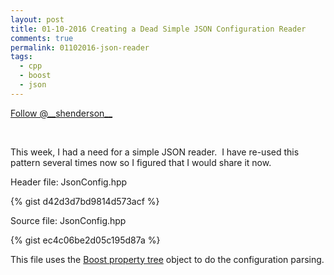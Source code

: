 ```yaml
---
layout: post
title: 01-10-2016 Creating a Dead Simple JSON Configuration Reader
comments: true
permalink: 01102016-json-reader
tags:
  - cpp
  - boost
  - json
---
```


<div><!-- <a href="https://twitter.com/share" class="twitter-share-button" data-via="__shenderson__">Tweet</a> --><a class="twitter-follow-button" data-show-count="false" href="https://twitter.com/__shenderson__">Follow @__shenderson__</a> <script>!function(d,s,id){var js,fjs=d.getElementsByTagName(s)[0],p=/^http:/.test(d.location)?'http':'https';if(!d.getElementById(id)){js=d.createElement(s);js.id=id;js.src=p+'://platform.twitter.com/widgets.js';fjs.parentNode.insertBefore(js,fjs);}}(document, 'script', 'twitter-wjs');</script></div>

<script>!function(d,s,id){var js,fjs=d.getElementsByTagName(s)[0];if(!d.getElementById(id)){js=d.createElement(s);js.id=id;js.src="//platform.twitter.com/widgets.js";fjs.parentNode.insertBefore(js,fjs);}}(document,"script","twitter-wjs");</script>

&nbsp;

This week, I had a need for a simple JSON reader. &nbsp;I have re-used this pattern several times now so I figured that I would share it now.&nbsp;

Header file: JsonConfig.hpp

{% gist d42d3d7bd9814d573acf %}

Source file: JsonConfig.hpp

{% gist ec4c06be2d05c195d87a %}

This file uses the [Boost property tree](http://www.boost.org/doc/libs/1_60_0/doc/html/property_tree.html) object to do the configuration parsing. &nbsp;

&nbsp;